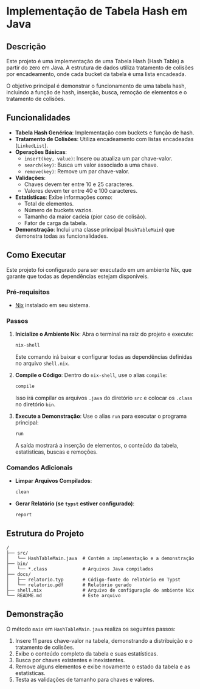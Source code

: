 # Implementação de Tabela Hash em Java

## Descrição

Este projeto é uma implementação de uma Tabela Hash (Hash Table) a partir do zero em Java. A estrutura de dados utiliza tratamento de colisões por encadeamento, onde cada bucket da tabela é uma lista encadeada.

O objetivo principal é demonstrar o funcionamento de uma tabela hash, incluindo a função de hash, inserção, busca, remoção de elementos e o tratamento de colisões.

## Funcionalidades

-   **Tabela Hash Genérica**: Implementação com buckets e função de hash.
-   **Tratamento de Colisões**: Utiliza encadeamento com listas encadeadas (`LinkedList`).
-   **Operações Básicas**:
    -   `insert(key, value)`: Insere ou atualiza um par chave-valor.
    -   `search(key)`: Busca um valor associado a uma chave.
    -   `remove(key)`: Remove um par chave-valor.
-   **Validações**:
    -   Chaves devem ter entre 10 e 25 caracteres.
    -   Valores devem ter entre 40 e 100 caracteres.
-   **Estatísticas**: Exibe informações como:
    -   Total de elementos.
    -   Número de buckets vazios.
    -   Tamanho da maior cadeia (pior caso de colisão).
    -   Fator de carga da tabela.
-   **Demonstração**: Inclui uma classe principal (`HashTableMain`) que demonstra todas as funcionalidades.

## Como Executar

Este projeto foi configurado para ser executado em um ambiente Nix, que garante que todas as dependências estejam disponíveis.

### Pré-requisitos

-   [Nix](https://nixos.org/download.html) instalado em seu sistema.

### Passos

1.  **Inicialize o Ambiente Nix**:
    Abra o terminal na raiz do projeto e execute:
    ```bash
    nix-shell
    ```
    Este comando irá baixar e configurar todas as dependências definidas no arquivo `shell.nix`.

2.  **Compile o Código**:
    Dentro do `nix-shell`, use o alias `compile`:
    ```bash
    compile
    ```
    Isso irá compilar os arquivos `.java` do diretório `src` e colocar os `.class` no diretório `bin`.

3.  **Execute a Demonstração**:
    Use o alias `run` para executar o programa principal:
    ```bash
    run
    ```
    A saída mostrará a inserção de elementos, o conteúdo da tabela, estatísticas, buscas e remoções.

### Comandos Adicionais

-   **Limpar Arquivos Compilados**:
    ```bash
    clean
    ```
-   **Gerar Relatório (se `typst` estiver configurado)**:
    ```bash
    report
    ```

## Estrutura do Projeto

```
/
├── src/
│   └── HashTableMain.java  # Contém a implementação e a demonstração
├── bin/
│   └── *.class             # Arquivos Java compilados
├── docs/
│   ├── relatorio.typ       # Código-fonte do relatório em Typst
│   └── relatorio.pdf       # Relatório gerado
├── shell.nix               # Arquivo de configuração do ambiente Nix
└── README.md               # Este arquivo
```

## Demonstração

O método `main` em `HashTableMain.java` realiza os seguintes passos:
1.  Insere 11 pares chave-valor na tabela, demonstrando a distribuição e o tratamento de colisões.
2.  Exibe o conteúdo completo da tabela e suas estatísticas.
3.  Busca por chaves existentes e inexistentes.
4.  Remove alguns elementos e exibe novamente o estado da tabela e as estatísticas.
5.  Testa as validações de tamanho para chaves e valores.